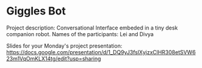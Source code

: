 # Giggles Bot
Project description: Conversational Interface embeded in a tiny desk companion robot.
Names of the participants: Lei and Divya

Slides for your Monday's project presentation:
https://docs.google.com/presentation/d/1_DQ9yJ3fslXyjzxClHR308etSVW623m1VqOmKLX14tg/edit?usp=sharing
